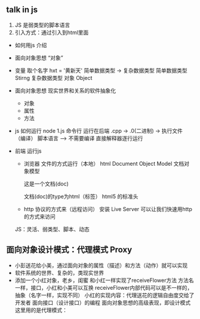 ## talk in js
1. JS 是弱类型的脚本语言
2. 引入方式：通过引入到html里面


- 如何用js 介绍
 - 面向对象思想
 “对象”

- 变量
 取个名字 hxt = '黄新天' 
 简单数据类型 -> 复杂数据类型
 简单数据类型 Stirng
 复杂数据类型 对象 Object 

 - 面向对象思想
   现实世界和关系的软件抽象化
   - 对象
    - 属性
    - 方法


- js 如何运行
node 1.js 命令行    运行在后端 
.cpp -> .0(二进制) -> 执行文件 （编译）
脚本语言 --> 不需要编译 直接解释器逐行运行

- 前端 运行js
  - 浏览器  文件的方式运行（本地）
    html Document Object Model 文档对象模型
    <!DOCTYPE html>  这是一个文档(doc)
    文档(doc)的type为html（标签）
    html5 的标准头

  - http 协议的方式来（远程访问）
  安装 Live Server 可以让我们快速用http的方式来访问

  JS：灵活、弱类型、脚本、动态
  
## 面向对象设计模式：代理模式 Proxy
 - 小彭送花给小美，通过面向对象的属性（描述）和方法（动作）就可以实现
 - 软件系统的世界、复杂的，类现实世界 
 - 添加一个小红对象，老乡，闺蜜
   和小红一样实现了receiveFlower方法
   方法名一样，接口，小红和小美可以互换 
   receiveFlower内部代码可以是不一样的，抽象（名字一样，实现不同）
   小红的实现内容：代理送花的逻辑自由度交给了开发者
   面向接口（设计接口）的编程 面向对象思想的高级表现，即设计模式
   这里用的是代理模式：

